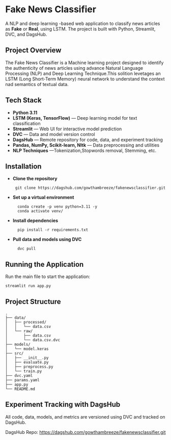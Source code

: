 
# Fake News Classifier

A NLP and deep learning -based web application to classify news articles as **Fake** or **Real**, using LSTM. The project is built with Python, Streamlit, DVC, and DagsHub.



## Project Overview
The Fake News Classifier is a Machine learning project designed to identify the authenticity of news articles using advance Natural Language Processing (NLP) and Deep Learning Technique.This solition levetages an LSTM (Long Short-Term Memory) neural network to understand the context nad semantics of textual data.
## Tech Stack
- **Python 3.11**
- **LSTM (Keras, TensorFlow)** — Deep learning model for text classification
- **Streamlit** — Web UI for interactive model prediction
- **DVC** — Data and model version control
- **DagsHub** — Remote repository for code, data, and experiment tracking
- **Pandas, NumPy, Scikit-learn, Nltk** — Data preprocessing and utilities
- **NLP Techniques** —Tokenization,Stopwords removal, Stemming, etc.
## Installation
    

- **Clone the repository**
    
       git clone https://dagshub.com/gowthambreeze/fakenewsclassifier.git

- **Set up a virtual environment** 

        conda create -p venv python=3.11 -y
        conda activate venv/

- **Install dependencies** 

        pip install -r requirements.txt

- **Pull data and models using DVC** 

        dvc pull        
## Running the Application

Run the main file to start the application:

    streamlit run app.py
## Project Structure
```
.
├── data/
│   ├── processed/
│   │   └── data.csv
│   └── raw/
│       ├── data.csv
│       └── data.csv.dvc
├── models/
│   └── model.keras
├── src/
│   ├── __init__.py
│   ├── evaluate.py
│   ├── preprocess.py
│   └── train.py
├── dvc.yaml
├── params.yaml
├── app.py
└── README.md
```
## Experiment Tracking with DagsHub

All code, data, models, and metrics are versioned using DVC and tracked on DagsHub.

DagsHub Repo: https://dagshub.com/gowthambreeze/fakenewsclassifier.git
